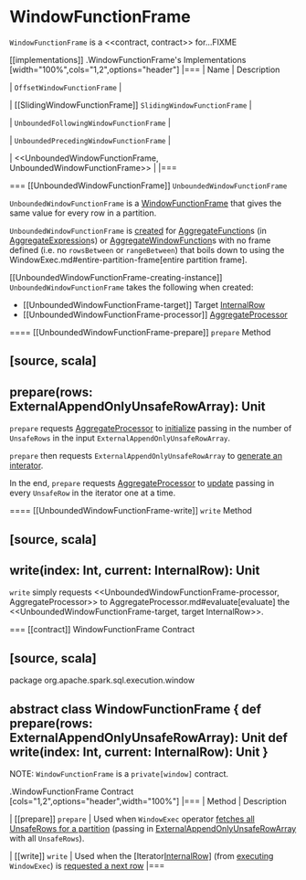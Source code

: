 # WindowFunctionFrame

`WindowFunctionFrame` is a <<contract, contract>> for...FIXME

[[implementations]]
.WindowFunctionFrame's Implementations
[width="100%",cols="1,2",options="header"]
|===
| Name
| Description

| `OffsetWindowFunctionFrame`
|

| [[SlidingWindowFunctionFrame]] `SlidingWindowFunctionFrame`
|

| `UnboundedFollowingWindowFunctionFrame`
|

| `UnboundedPrecedingWindowFunctionFrame`
|

| <<UnboundedWindowFunctionFrame, UnboundedWindowFunctionFrame>>
|
|===

=== [[UnboundedWindowFunctionFrame]] `UnboundedWindowFunctionFrame`

`UnboundedWindowFunctionFrame` is a [WindowFunctionFrame](#WindowFunctionFrame) that gives the same value for every row in a partition.

`UnboundedWindowFunctionFrame` is [created](#UnboundedWindowFunctionFrame-creating-instance) for [AggregateFunction](../expressions/AggregateFunction.md)s (in [AggregateExpression](../expressions/AggregateExpression.md)s) or [AggregateWindowFunction](../expressions/AggregateWindowFunction.md)s with no frame defined (i.e. no `rowsBetween` or `rangeBetween`) that boils down to using the WindowExec.md#entire-partition-frame[entire partition frame].

[[UnboundedWindowFunctionFrame-creating-instance]]
`UnboundedWindowFunctionFrame` takes the following when created:

* [[UnboundedWindowFunctionFrame-target]] Target [InternalRow](../InternalRow.md)
* [[UnboundedWindowFunctionFrame-processor]] [AggregateProcessor](AggregateProcessor.md)

==== [[UnboundedWindowFunctionFrame-prepare]] `prepare` Method

[source, scala]
----
prepare(rows: ExternalAppendOnlyUnsafeRowArray): Unit
----

`prepare` requests [AggregateProcessor](#UnboundedWindowFunctionFrame-processor) to [initialize](AggregateProcessor.md#initialize) passing in the number of `UnsafeRows` in the input `ExternalAppendOnlyUnsafeRowArray`.

`prepare` then requests `ExternalAppendOnlyUnsafeRowArray` to [generate an interator](../ExternalAppendOnlyUnsafeRowArray.md#generateIterator).

In the end, `prepare` requests [AggregateProcessor](UnboundedWindowFunctionFrame-processor) to [update](AggregateProcessor.md#update) passing in every `UnsafeRow` in the iterator one at a time.

==== [[UnboundedWindowFunctionFrame-write]] `write` Method

[source, scala]
----
write(index: Int, current: InternalRow): Unit
----

`write` simply requests <<UnboundedWindowFunctionFrame-processor, AggregateProcessor>> to AggregateProcessor.md#evaluate[evaluate] the <<UnboundedWindowFunctionFrame-target, target InternalRow>>.

=== [[contract]] WindowFunctionFrame Contract

[source, scala]
----
package org.apache.spark.sql.execution.window

abstract class WindowFunctionFrame {
  def prepare(rows: ExternalAppendOnlyUnsafeRowArray): Unit
  def write(index: Int, current: InternalRow): Unit
}
----

NOTE: `WindowFunctionFrame` is a `private[window]` contract.

.WindowFunctionFrame Contract
[cols="1,2",options="header",width="100%"]
|===
| Method
| Description

| [[prepare]] `prepare`
| Used when `WindowExec` operator [fetches all UnsafeRows for a partition](WindowExec.md#fetchNextPartition) (passing in [ExternalAppendOnlyUnsafeRowArray](../ExternalAppendOnlyUnsafeRowArray.md) with all `UnsafeRows`).

| [[write]] `write`
| Used when the [Iterator[InternalRow\]](WindowExec.md#iterator) (from [executing](WindowExec.md#doExecute) `WindowExec`) is [requested a next row](WindowExec.md#next)
|===
